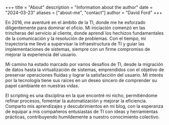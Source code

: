 +++
title = "About"
description = "Information about the author"
date = "2024-03-23"
aliases = ["about-me", "contact"]
author = "David Ford"
+++

En 2016, me aventuré en el ámbito de la TI, donde me he esforzado diligentemente para dominar el oficio. Mi iniciación comenzó en las trincheras del servicio al cliente, donde aprendí los hechizos fundamentales de la comunicación y la resolución de problemas. Con el tiempo, mi trayectoria me llevó a supervisar la infraestructura de TI y guiar las implementaciones de sistemas, siempre con un firme compromiso de mejorar la experiencia del usuario.

Mi camino ha estado marcado por varios desafíos de TI, desde la migración de datos hasta la virtualización de sistemas, emprendidos con el objetivo de preservar operaciones fluidas y lograr la satisfacción del usuario. Mi interés por la tecnología tiene sus raíces en un deseo sincero de comprender su papel cambiante en nuestras vidas.

El scripting es una disciplina en la que encontré mi nicho, permitiéndome refinar procesos, fomentar la automatización y mejorar la eficiencia. Comparto mis aprendizajes y descubrimientos en mi blog, con la esperanza de equipar a mis compañeros entusiastas de TI con ideas y herramientas prácticas, contribuyendo humildemente a nuestro conocimiento colectivo.